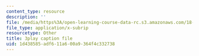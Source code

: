 ```yaml
---
content_type: resource
description: ''
file: /media/https%3A/open-learning-course-data-rc.s3.amazonaws.com/18-06sc-linear-algebra-fall-2011/1d438585adf611a600a9364f4c332738_osh80YCg_GM.srt
file_type: application/x-subrip
resourcetype: Other
title: 3play caption file
uid: 1d438585-adf6-11a6-00a9-364f4c332738
---
```

